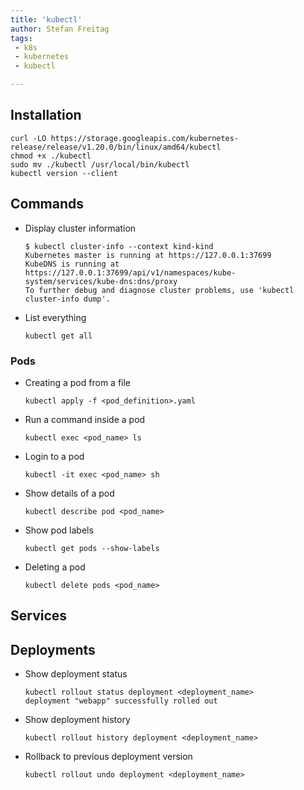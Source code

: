 ```yaml
---
title: 'kubectl'
author: Stefan Freitag
tags: 
 - k8s 
 - kubernetes 
 - kubectl

---
```


## Installation

```shell
curl -LO https://storage.googleapis.com/kubernetes-release/release/v1.20.0/bin/linux/amd64/kubectl
chmod +x ./kubectl
sudo mv ./kubectl /usr/local/bin/kubectl
kubectl version --client
```

## Commands

- Display cluster information

  ```shell
  $ kubectl cluster-info --context kind-kind
  Kubernetes master is running at https://127.0.0.1:37699
  KubeDNS is running at https://127.0.0.1:37699/api/v1/namespaces/kube-system/services/kube-dns:dns/proxy
  To further debug and diagnose cluster problems, use 'kubectl cluster-info dump'.
  ```

- List everything

  ```shell
  kubectl get all
  ```

### Pods

- Creating a pod from a file

  ```shell
  kubectl apply -f <pod_definition>.yaml
  ```

- Run a command inside a pod

  ```shell
  kubectl exec <pod_name> ls
  ```

- Login to a pod

  ```shell
  kubectl -it exec <pod_name> sh
  ```

- Show details of a pod

  ```shell
  kubectl describe pod <pod_name>
  ```

- Show pod labels

  ```shell
  kubectl get pods --show-labels
  ```

- Deleting a pod

  ```shell
  kubectl delete pods <pod_name>
  ```

## Services

## Deployments

- Show deployment status

  ```shell
  kubectl rollout status deployment <deployment_name>
  deployment "webapp" successfully rolled out
  ```

- Show deployment history
  
  ```shell
  kubectl rollout history deployment <deployment_name>
  ```

- Rollback to previous deployment version

  ```shell
  kubectl rollout undo deployment <deployment_name>
  ```
